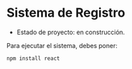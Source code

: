 <h1> Sistema de Registro </h1>

- Estado de proyecto: en construcción.

Para ejecutar el sistema, debes poner:

```npm install react  ```
